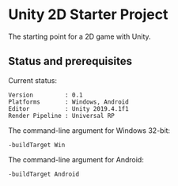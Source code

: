 # Unity 2D Starter Project
The starting point for a 2D game with Unity.

## Status and prerequisites

Current status:
```
Version         : 0.1
Platforms       : Windows, Android
Editor          : Unity 2019.4.1f1
Render Pipeline : Universal RP
```
The command-line argument for Windows 32-bit:
```
-buildTarget Win
```
The command-line argument for Android:
```
-buildTarget Android
```
